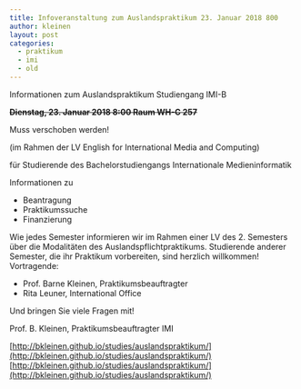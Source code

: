 ```yaml
---
title: Infoveranstaltung zum Auslandspraktikum 23. Januar 2018 800
author: kleinen
layout: post
categories:
  - praktikum
  - imi
  - old
---
```



Informationen zum Auslandspraktikum Studiengang IMI-B

~~__Dienstag, 23. Januar 2018 8:00 Raum WH-C 257__~~

Muss verschoben werden!

(im Rahmen der LV English for International Media and Computing)

für Studierende des Bachelorstudiengangs Internationale Medieninformatik

Informationen zu
- Beantragung
- Praktikumssuche
- Finanzierung

Wie jedes Semester informieren wir im Rahmen einer LV des 2. Semesters über die Modalitäten des Auslandspflichtpraktikums. Studierende anderer Semester, die ihr Praktikum vorbereiten, sind herzlich willkommen! Vortragende:

- Prof. Barne Kleinen, Praktikumsbeauftragter
- Rita Leuner, International Office

Und bringen Sie viele Fragen mit!


Prof. B. Kleinen, Praktikumsbeauftragter IMI

[http://bkleinen.github.io/studies/auslandspraktikum/](http://bkleinen.github.io/studies/auslandspraktikum/)
[http://bkleinen.github.io/studies/auslandspraktikum/](http://bkleinen.github.io/studies/auslandspraktikum/)
